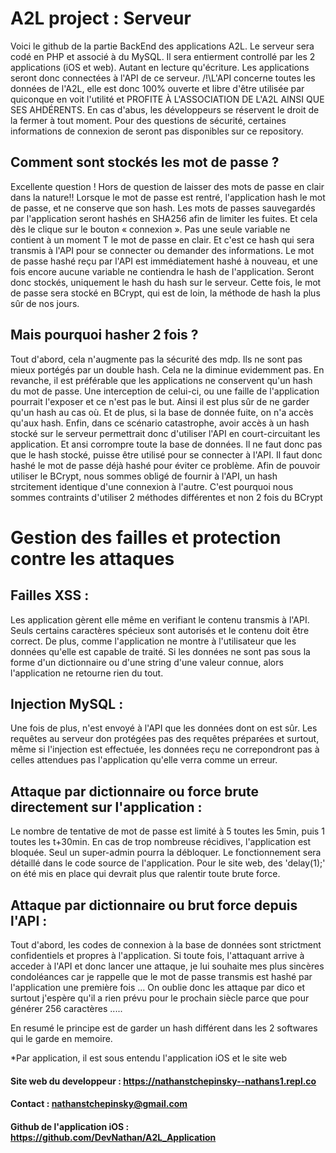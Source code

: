 # A2L project : Serveur
Voici le github de la partie BackEnd des applications A2L. 
Le serveur sera codé en PHP et associé à du MySQL. 
Il sera entierment controllé par les 2 applications (iOS et web). Autant en lecture qu'écriture.
Les applications seront donc connectées à l'API de ce serveur. 
/!\L'API concerne toutes les données de l'A2L, elle est donc 100% ouverte et libre d'être utilisée par quiconque en voit l'utilité et PROFITE À L'ASSOCIATION DE L'A2L AINSI QUE SES AHDÉRENTS. En cas d'abus, les développeurs se réservent le droit de la fermer à tout moment. Pour des questions de sécurité, certaines informations de connexion de seront pas disponibles sur ce repository. 


## Comment sont stockés les mot de passe ? 
Excellente question ! Hors de question de laisser des mots de passe en clair dans la nature!! Lorsque le mot de passe est rentré, l'application hash le mot de passe, et ne conserve que son hash. Les mots de passes sauvegardés par l'application seront hashés en SHA256 afin de limiter les fuites. Et cela dès le clique sur le bouton « connexion ». Pas une seule variable ne contient à un moment T le mot de passe en clair. Et c'est ce hash qui sera transmis à l'API pour se connecter ou demander des informations. Le mot de passe hashé reçu par l'API est immédiatement hashé à nouveau, et une fois encore aucune variable ne contiendra le hash de l'application. Seront donc stockés, uniquement le hash du hash sur le serveur. Cette fois, le mot de passe sera stocké en BCrypt, qui est de loin, la méthode de hash la plus sûr de nos jours.


## Mais pourquoi hasher 2 fois ? 
Tout d'abord, cela n'augmente pas la sécurité des mdp. Ils ne sont pas mieux portégés par un double hash. Cela ne la diminue evidemment pas. En revanche, il est préférable que les applications ne conservent qu'un hash du mot de passe. Une interception de celui-ci, ou une faille de l'application pourrait l'exposer et ce n'est pas le but. Ainsi il est plus sûr de ne garder qu'un hash au cas où. Et de plus, si la base de donnée fuite, on n'a accès qu'aux hash. Enfin, dans ce scénario catastrophe, avoir accès à un hash stocké sur le serveur permettrait donc d'utiliser l'API en court-circuitant les application. Et ansi corrompre toute la base de données. Il ne faut donc pas que le hash stocké, puisse être utilisé pour se connecter à l'API. Il faut donc hashé le mot de passe déjà hashé pour éviter ce problème.
Afin de pouvoir utiliser le BCrypt, nous sommes obligé de fournir à l'API, un hash strcitement identique d'une connexion à l'autre. C'est pourquoi nous sommes contraints d'utiliser 2 méthodes différentes et non 2 fois du BCrypt


# Gestion des failles et protection contre les attaques 

## Failles XSS : 
Les application gèrent elle même en verifiant le contenu transmis à l'API. Seuls certains caractères spécieux sont autorisés et le contenu doit être correct. De plus, comme l'application ne montre à l'utilisateur que les données qu'elle est capable de traité. Si les données ne sont pas sous la forme d'un dictionnaire ou d'une string d'une valeur connue, alors l'application ne retourne rien du tout. 

## Injection MySQL : 
Une fois de plus, n'est envoyé à l'API que les données dont on est sûr. Les requêtes au serveur don protégées pas des requêtes préparées et surtout, même si l'injection est effectuée, les données reçu ne correpondront pas à celles attendues pas l'application qu'elle verra comme un erreur. 

## Attaque par dictionnaire ou force brute directement sur l'application : 
Le nombre de tentative de mot de passe est limité à 5 toutes les 5min, puis 1 toutes les t+30min. En cas de trop nombreuse récidives, l'application est bloquée. Seul un super-admin pourra la débloquer. Le fonctionnement sera détaillé dans le code source de l'application. 
Pour le site web, des 'delay(1);' on été mis en place qui devrait plus que ralentir toute brute force.

## Attaque par dictionnaire ou brut force depuis l'API : 
Tout d'abord, les codes de connexion à la base de données sont strictment confidentiels et propres à l'application. Si toute fois, l'attaquant arrive à acceder à l'API et donc lancer une attaque, je lui souhaite mes plus sincères condoléances car je rappelle que le mot de passe transmis est hashé par l'application une première fois ... On oublie donc les attaque par dico et surtout j'espère qu'il a rien prévu pour le prochain siècle parce que pour générer 256 caractères .....

En resumé le principe est de garder un hash différent dans les 2 softwares qui le garde en memoire. 

*Par application, il est sous entendu l'application iOS et le site web

#### Site web du developpeur : https://nathanstchepinsky--nathans1.repl.co

#### Contact : nathanstchepinsky@gmail.com

#### Github de l'application iOS : https://github.com/DevNathan/A2L_Application
